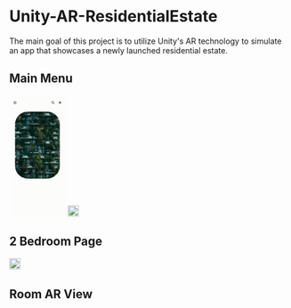 # Unity-AR-ResidentialEstate
The main goal of this project is to utilize Unity's AR technology to simulate an app that showcases a newly launched residential estate.


## Main Menu
<p float="left">
<img src="https://github.com/klazapp/Unity-AR-ResidentialEstate/blob/main/Images/MainMenu.gif" width=20% height=20%>
<img src="https://github.com/klazapp/Unity-AR-ResidentialEstate/blob/main/Images/MainView.png" width=20% height=20%>
</p>

## 2 Bedroom Page
<img src="https://github.com/klazapp/Unity-AR-ResidentialEstate/blob/main/Images/BedroomView.png" width=20% height=20%>


## Room AR View
